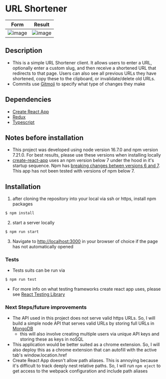# URL Shortener

|                                                      Form                                                       |                                                     Result                                                      |
| :-------------------------------------------------------------------------------------------------------------: | :-------------------------------------------------------------------------------------------------------------: |
| ![image](https://user-images.githubusercontent.com/16707111/138994039-e3540b55-90c5-4694-b8ca-d87ea967183d.png) | ![image](https://user-images.githubusercontent.com/16707111/138994122-468f071f-50e6-4f53-891e-e7ce82a7d60d.png) |

## Description

- This is a simple URL Shortener client. It allows users to enter a URL, optionally enter a custom slug, and then receive a shortened URL that redirects to that page. Users can also see all previous URLs they have shortened, copy these to the clipboard, or invalidate/delete old URLs.
- Commits use [Gitmoji](https://gitmoji.dev/) to specify what type of changes they make

## Dependencies

- [Create React App](https://create-react-app.dev/)
- [Redux](https://react-redux.js.org/)
- [Typescript](https://www.typescriptlang.org/)

## Notes before installation

- This project was developed using node version 16.7.0 and npm version 7.21.0. For best results, please use these versions when installing locally
- [create-react-app](https://create-react-app.dev/) uses an npm version below 7 under the hood in it's startup sequence. Npm has [breaking changes betwen versions 6 and 7](https://docs.npmjs.com/cli/v7/configuring-npm/package-lock-json). This app has not been tested with versions of npm below 7.

## Installation

1. after cloning the repository into your local via ssh or https, install npm packages

```sh
$ npm install
```

2. start a server locally

```sh
$ npm run start
```

3. Navigate to [http://localhost:3000](http://localhost:3000) in your browser of choice if the page has not automatically opened

### Tests

- Tests suits can be run via

```sh
$ npm run test
```

- For more info on what testing frameworks create react app uses, please see [React Testing Library](https://testing-library.com/docs/react-testing-library/intro/)

### Next Steps/future improvements

- The API used in this project does not serve valid https URLs. So, I will build a simple node API that serves valid URLs by storing full URLs in [MongoDB](https://www.mongodb.com/)
  - this will also involve creating multiple users via unique API keys and storing these as keys in noSQL
- This application would be better suited as a chrome extension. So, I will also deploy this as a chrome extension that can autofill with the active tab's window.location.href
- Create React App doesn't allow path aliases. This is annoying because it's difficult to track deeply nest relative paths. So, I will run `npm eject` to get access to the webpack configuration and include path aliases
